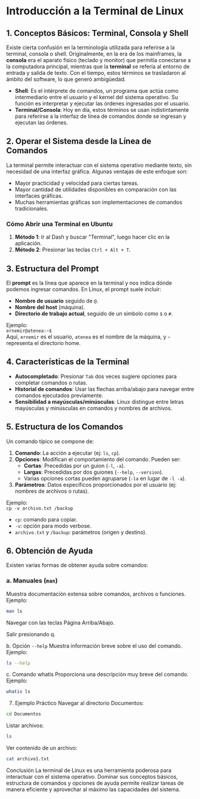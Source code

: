 # Introducción a la Terminal de Linux

## 1. Conceptos Básicos: Terminal, Consola y Shell

Existe cierta confusión en la terminología utilizada para referirse a la terminal, consola o shell. Originalmente, en la era de los mainframes, la **consola** era el aparato físico (teclado y monitor) que permitía conectarse a la computadora principal, mientras que la **terminal** se refería al entorno de entrada y salida de texto. Con el tiempo, estos términos se trasladaron al ámbito del software, lo que generó ambigüedad.

- **Shell**: Es el intérprete de comandos, un programa que actúa como intermediario entre el usuario y el kernel del sistema operativo. Su función es interpretar y ejecutar las órdenes ingresadas por el usuario.
- **Terminal/Consola**: Hoy en día, estos términos se usan indistintamente para referirse a la interfaz de línea de comandos donde se ingresan y ejecutan las órdenes.

## 2. Operar el Sistema desde la Línea de Comandos

La terminal permite interactuar con el sistema operativo mediante texto, sin necesidad de una interfaz gráfica. Algunas ventajas de este enfoque son:
- Mayor practicidad y velocidad para ciertas tareas.
- Mayor cantidad de utilidades disponibles en comparación con las interfaces gráficas.
- Muchas herramientas gráficas son implementaciones de comandos tradicionales.

### Cómo Abrir una Terminal en Ubuntu
1. **Método 1**: Ir al Dash y buscar "Terminal", luego hacer clic en la aplicación.
2. **Método 2**: Presionar las teclas `Ctrl + Alt + T`.

## 3. Estructura del Prompt

El **prompt** es la línea que aparece en la terminal y nos indica dónde podemos ingresar comandos. En Linux, el prompt suele incluir:
- **Nombre de usuario** seguido de `@`.
- **Nombre del host** (máquina).
- **Directorio de trabajo actual**, seguido de un símbolo como `$` o `#`.

Ejemplo:  
`ernemir@atenea:~$`  
Aquí, `ernemir` es el usuario, `atenea` es el nombre de la máquina, y `~` representa el directorio home.

## 4. Características de la Terminal

- **Autocompletado**: Presionar `Tab` dos veces sugiere opciones para completar comandos o rutas.
- **Historial de comandos**: Usar las flechas arriba/abajo para navegar entre comandos ejecutados previamente.
- **Sensibilidad a mayúsculas/minúsculas**: Linux distingue entre letras mayúsculas y minúsculas en comandos y nombres de archivos.

## 5. Estructura de los Comandos

Un comando típico se compone de:
1. **Comando**: La acción a ejecutar (ej: `ls`, `cp`).
2. **Opciones**: Modifican el comportamiento del comando. Pueden ser:
   - **Cortas**: Precedidas por un guion (`-l`, `-a`).
   - **Largas**: Precedidas por dos guiones (`--help`, `--version`).
   - Varias opciones cortas pueden agruparse (`-la` en lugar de `-l -a`).
3. **Parámetros**: Datos específicos proporcionados por el usuario (ej: nombres de archivos o rutas).

Ejemplo:  
`cp -v archivo.txt /backup`  
- `cp`: comando para copiar.
- `-v`: opción para modo verbose.
- `archivo.txt` y `/backup`: parámetros (origen y destino).

## 6. Obtención de Ayuda

Existen varias formas de obtener ayuda sobre comandos:

### a. Manuales (`man`)
Muestra documentación extensa sobre comandos, archivos o funciones.  
Ejemplo:  
```bash
man ls
```
Navegar con las teclas Página Arriba/Abajo.

Salir presionando q.

b. Opción `--help`
Muestra información breve sobre el uso del comando.
Ejemplo:

```bash
ls --help
```
c. Comando whatis
Proporciona una descripción muy breve del comando.
Ejemplo:

```bash
whatis ls
```
7. Ejemplo Práctico
Navegar al directorio Documentos:

```bash
cd Documentos
```
Listar archivos:

```bash
ls
```
Ver contenido de un archivo:

```bash
cat archivo1.txt
```
Conclusión
La terminal de Linux es una herramienta poderosa para interactuar con el sistema operativo. Dominar sus conceptos básicos, estructura de comandos y opciones de ayuda permite realizar tareas de manera eficiente y aprovechar al máximo las capacidades del sistema.
